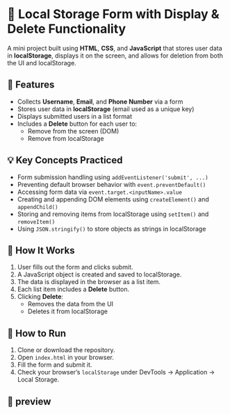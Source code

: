 # 🧾 Local Storage Form with Display & Delete Functionality

A mini project built using **HTML**, **CSS**, and **JavaScript** that stores user data in **localStorage**, displays it on the screen, and allows for deletion from both the UI and localStorage.

## 🚀 Features

- Collects **Username**, **Email**, and **Phone Number** via a form
- Stores user data in **localStorage** (email used as a unique key)
- Displays submitted users in a list format
- Includes a **Delete** button for each user to:
  - Remove from the screen (DOM)
  - Remove from localStorage

## 💡 Key Concepts Practiced

- Form submission handling using `addEventListener('submit', ...)`
- Preventing default browser behavior with `event.preventDefault()`
- Accessing form data via `event.target.<inputName>.value`
- Creating and appending DOM elements using `createElement()` and `appendChild()`
- Storing and removing items from localStorage using `setItem()` and `removeItem()`
- Using `JSON.stringify()` to store objects as strings in localStorage

## 🧠 How It Works

1. User fills out the form and clicks submit.
2. A JavaScript object is created and saved to localStorage.
3. The data is displayed in the browser as a list item.
4. Each list item includes a **Delete** button.
5. Clicking **Delete**:
   - Removes the data from the UI
   - Deletes it from localStorage

## 🧪 How to Run

1. Clone or download the repository.
2. Open `index.html` in your browser.
3. Fill the form and submit it.
4. Check your browser’s `localStorage` under DevTools → Application → Local Storage.

## 📸 preview


